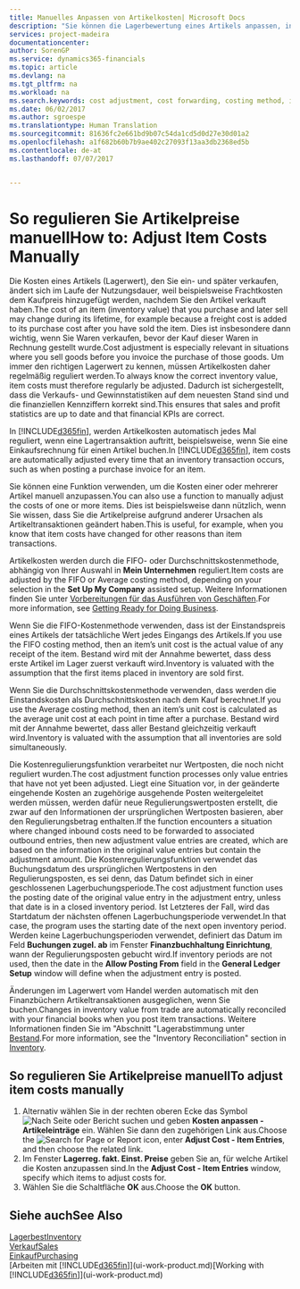 ```yaml
---
title: Manuelles Anpassen von Artikelkosten| Microsoft Docs
description: "Sie können die Lagerbewertung eines Artikels anpassen, indem Sie die FIFO. oder \" Standard \"oder Durchschnittskostenmethode anwenden, z. B. wenn Artikelkosten für Gründe, die keine Transaktionen betreffen, ändern."
services: project-madeira
documentationcenter: 
author: SorenGP
ms.service: dynamics365-financials
ms.topic: article
ms.devlang: na
ms.tgt_pltfrm: na
ms.workload: na
ms.search.keywords: cost adjustment, cost forwarding, costing method, inventory valuation, costing
ms.date: 06/02/2017
ms.author: sgroespe
ms.translationtype: Human Translation
ms.sourcegitcommit: 81636fc2e661bd9b07c54da1cd5d0d27e30d01a2
ms.openlocfilehash: a1f682b60b7b9ae402c27093f13aa3db2368ed5b
ms.contentlocale: de-at
ms.lasthandoff: 07/07/2017


---
```

# <a name="how-to-adjust-item-costs-manually"></a><span data-ttu-id="dd4e5-103">So regulieren Sie Artikelpreise manuell</span><span class="sxs-lookup"><span data-stu-id="dd4e5-103">How to: Adjust Item Costs Manually</span></span>
<span data-ttu-id="dd4e5-104">Die Kosten eines Artikels (Lagerwert), den Sie ein- und später verkaufen, ändert sich im Laufe der Nutzungsdauer, weil beispielsweise Frachtkosten dem Kaufpreis hinzugefügt werden, nachdem Sie den Artikel verkauft haben.</span><span class="sxs-lookup"><span data-stu-id="dd4e5-104">The cost of an item (inventory value) that you purchase and later sell may change during its lifetime, for example because a freight cost is added to its purchase cost after you have sold the item.</span></span> <span data-ttu-id="dd4e5-105">Dies ist insbesondere dann wichtig, wenn Sie Waren verkaufen, bevor der Kauf dieser Waren in Rechnung gestellt wurde.</span><span class="sxs-lookup"><span data-stu-id="dd4e5-105">Cost adjustment is especially relevant in situations where you sell goods before you invoice the purchase of those goods.</span></span> <span data-ttu-id="dd4e5-106">Um immer den richtigen Lagerwert zu kennen, müssen Artikelkosten daher regelmäßig reguliert werden.</span><span class="sxs-lookup"><span data-stu-id="dd4e5-106">To always know the correct inventory value, item costs must therefore regularly be adjusted.</span></span> <span data-ttu-id="dd4e5-107">Dadurch ist sichergestellt, dass die Verkaufs- und Gewinnstatistiken auf dem neuesten Stand sind und die finanziellen Kennziffern korrekt sind.</span><span class="sxs-lookup"><span data-stu-id="dd4e5-107">This ensures that sales and profit statistics are up to date and that financial KPIs are correct.</span></span>

<span data-ttu-id="dd4e5-108">In [!INCLUDE[d365fin](includes/d365fin_md.md)], werden Artikelkosten automatisch jedes Mal reguliert, wenn eine Lagertransaktion auftritt, beispielsweise, wenn Sie eine Einkaufsrechnung für einen Artikel buchen.</span><span class="sxs-lookup"><span data-stu-id="dd4e5-108">In [!INCLUDE[d365fin](includes/d365fin_md.md)], item costs are automatically adjusted every time that an inventory transaction occurs, such as when posting a purchase invoice for an item.</span></span>

<span data-ttu-id="dd4e5-109">Sie können eine Funktion verwenden, um die Kosten einer oder mehrerer Artikel manuell anzupassen.</span><span class="sxs-lookup"><span data-stu-id="dd4e5-109">You can also use a function to manually adjust the costs of one or more items.</span></span> <span data-ttu-id="dd4e5-110">Dies ist beispielsweise dann nützlich, wenn Sie wissen, dass Sie die Artikelpreise aufgrund anderer Ursachen als Artikeltransaktionen geändert haben.</span><span class="sxs-lookup"><span data-stu-id="dd4e5-110">This is useful, for example, when you know that item costs have changed for other reasons than item transactions.</span></span>

<span data-ttu-id="dd4e5-111">Artikelkosten werden durch die FIFO- oder Durchschnittskostenmethode, abhängig von Ihrer Auswahl in **Mein Unternehmen** reguliert.</span><span class="sxs-lookup"><span data-stu-id="dd4e5-111">Item costs are adjusted by the FIFO or Average costing method, depending on your selection in the **Set Up My Company** assisted setup.</span></span> <span data-ttu-id="dd4e5-112">Weitere Informationen finden Sie unter [Vorbereitungen für das Ausführen von Geschäften](ui-get-ready-business.md).</span><span class="sxs-lookup"><span data-stu-id="dd4e5-112">For more information, see [Getting Ready for Doing Business](ui-get-ready-business.md).</span></span>  

<span data-ttu-id="dd4e5-113">Wenn Sie die FIFO-Kostenmethode verwenden, dass ist der Einstandspreis eines Artikels der tatsächliche Wert jedes Eingangs des Artikels.</span><span class="sxs-lookup"><span data-stu-id="dd4e5-113">If you use the FIFO costing method, then an item’s unit cost is the actual value of any receipt of the item.</span></span> <span data-ttu-id="dd4e5-114">Bestand wird mit der Annahme bewertet, dass dess erste Artikel im Lager zuerst verkauft wird.</span><span class="sxs-lookup"><span data-stu-id="dd4e5-114">Inventory is valuated with the assumption that the first items placed in inventory are sold first.</span></span>

<span data-ttu-id="dd4e5-115">Wenn Sie die Durchschnittskostenmethode verwenden, dass werden die Einstandskosten als Durchschnittskosten nach dem Kauf berechnet.</span><span class="sxs-lookup"><span data-stu-id="dd4e5-115">If you use the Average costing method, then an item’s unit cost is calculated as the average unit cost at each point in time after a purchase.</span></span> <span data-ttu-id="dd4e5-116">Bestand wird mit der Annahme bewertet, dass aller Bestand gleichzeitig verkauft wird.</span><span class="sxs-lookup"><span data-stu-id="dd4e5-116">Inventory is valuated with the assumption that all inventories are sold simultaneously.</span></span>

<span data-ttu-id="dd4e5-117">Die Kostenregulierungsfunktion verarbeitet nur Wertposten, die noch nicht reguliert wurden.</span><span class="sxs-lookup"><span data-stu-id="dd4e5-117">The cost adjustment function processes only value entries that have not yet been adjusted.</span></span> <span data-ttu-id="dd4e5-118">Liegt eine Situation vor, in der geänderte eingehende Kosten an zugehörige ausgehende Posten weitergeleitet werden müssen, werden dafür neue Regulierungswertposten erstellt, die zwar auf den Informationen der ursprünglichen Wertposten basieren, aber den Regulierungsbetrag enthalten.</span><span class="sxs-lookup"><span data-stu-id="dd4e5-118">If the function encounters a situation where changed inbound costs need to be forwarded to associated outbound entries, then new adjustment value entries are created, which are based on the information in the original value entries but contain the adjustment amount.</span></span> <span data-ttu-id="dd4e5-119">Die Kostenregulierungsfunktion verwendet das Buchungsdatum des ursprünglichen Wertpostens in den Regulierungsposten, es sei denn, das Datum befindet sich in einer geschlossenen Lagerbuchungsperiode.</span><span class="sxs-lookup"><span data-stu-id="dd4e5-119">The cost adjustment function uses the posting date of the original value entry in the adjustment entry, unless that date is in a closed inventory period.</span></span> <span data-ttu-id="dd4e5-120">Ist Letzteres der Fall, wird das Startdatum der nächsten offenen Lagerbuchungsperiode verwendet.</span><span class="sxs-lookup"><span data-stu-id="dd4e5-120">In that case, the program uses the starting date of the next open inventory period.</span></span> <span data-ttu-id="dd4e5-121">Werden keine Lagerbuchungsperioden verwendet, definiert das Datum im Feld **Buchungen zugel. ab** im Fenster **Finanzbuchhaltung Einrichtung**, wann der Regulierungsposten gebucht wird.</span><span class="sxs-lookup"><span data-stu-id="dd4e5-121">If inventory periods are not used, then the date in the **Allow Posting From** field in the **General Ledger Setup** window will define when the adjustment entry is posted.</span></span>

<span data-ttu-id="dd4e5-122">Änderungen im Lagerwert vom Handel werden automatisch mit den Finanzbüchern Artikeltransaktionen ausgeglichen, wenn Sie buchen.</span><span class="sxs-lookup"><span data-stu-id="dd4e5-122">Changes in inventory value from trade are automatically reconciled with your financial books when you post item transactions.</span></span> <span data-ttu-id="dd4e5-123">Weitere Informationen finden Sie im "Abschnitt "Lagerabstimmung unter [Bestand](inventory-manage-inventory.md).</span><span class="sxs-lookup"><span data-stu-id="dd4e5-123">For more information, see the "Inventory Reconciliation" section in [Inventory](inventory-manage-inventory.md).</span></span>

## <a name="to-adjust-item-costs-manually"></a><span data-ttu-id="dd4e5-124">So regulieren Sie Artikelpreise manuell</span><span class="sxs-lookup"><span data-stu-id="dd4e5-124">To adjust item costs manually</span></span>
1. <span data-ttu-id="dd4e5-125">Alternativ wählen Sie in der rechten oberen Ecke das Symbol ![Nach Seite oder Bericht suchen](media/ui-search/search_small.png "Nach Seite oder Bericht suchen") und geben **Kosten anpassen - Artikeleinträge** ein. Wählen Sie dann den zugehörigen Link aus.</span><span class="sxs-lookup"><span data-stu-id="dd4e5-125">Choose the ![Search for Page or Report](media/ui-search/search_small.png "Search for Page or Report icon") icon, enter **Adjust Cost - Item Entries**, and then choose the related link.</span></span>
2. <span data-ttu-id="dd4e5-126">Im Fenster **Lagerreg. fakt. Einst. Preise** geben Sie an, für welche Artikel die Kosten anzupassen sind.</span><span class="sxs-lookup"><span data-stu-id="dd4e5-126">In the **Adjust Cost - Item Entries** window, specify which items to adjust costs for.</span></span>
3. <span data-ttu-id="dd4e5-127">Wählen Sie die Schaltfläche **OK** aus.</span><span class="sxs-lookup"><span data-stu-id="dd4e5-127">Choose the **OK** button.</span></span>

## <a name="see-also"></a><span data-ttu-id="dd4e5-128">Siehe auch</span><span class="sxs-lookup"><span data-stu-id="dd4e5-128">See Also</span></span>
[<span data-ttu-id="dd4e5-129">Lagerbest</span><span class="sxs-lookup"><span data-stu-id="dd4e5-129">Inventory</span></span>](inventory-manage-inventory.md)  
[<span data-ttu-id="dd4e5-130">Verkauf</span><span class="sxs-lookup"><span data-stu-id="dd4e5-130">Sales</span></span>](sales-manage-sales.md)  
[<span data-ttu-id="dd4e5-131">Einkauf</span><span class="sxs-lookup"><span data-stu-id="dd4e5-131">Purchasing</span></span>](purchasing-manage-purchasing.md)  
<span data-ttu-id="dd4e5-132">[Arbeiten mit [!INCLUDE[d365fin](includes/d365fin_md.md)]](ui-work-product.md)</span><span class="sxs-lookup"><span data-stu-id="dd4e5-132">[Working with [!INCLUDE[d365fin](includes/d365fin_md.md)]](ui-work-product.md)</span></span>

